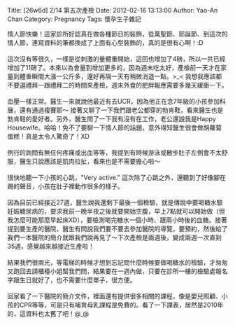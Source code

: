 Title: [26w6d] 2/14 第五次產檢
Date: 2012-02-16 13:13:00
Author: Yao-An Chan
Category: Pregnancy
Tags: 懷孕生子雜記


<div class='post'>
情人節快樂！這家診所好認真在做各種節日的裝飾，從萬聖節、耶誕節、到這次的情人節，連寫資料的筆都換成了上面有心型裝飾的，真的是很有心啊！:D<br /><br />這次沒有等很久，一樣是從刺激的量體重開始，這回也增加了4磅，所以一共已經增加了11磅了。本來以為會量到增加更多的，因為週末吃太好，產檢前一天才在家量到體重瞬間大漲一公斤多，還好再隔一天有稍微消退一點。&gt;_&lt;  我想我應該都不要選禮拜一跟禮拜二的時間來產檢，週末外食的肥胖報應需要多幾天緩衝一下。<br /><br />血壓一樣正常。醫生一來就說他最近有去UCR，因為他正在念7年級的小孩參加科展，還有通過複賽耶～ 接著又聊了一下我們跟老公都穿的勃肯鞋，看來醫生也是勃肯鞋的愛好者。另外，醫生問了一下我有沒有在工作，老公還說我是Happy Housewife。哈哈！免不了要聊一下情人節的話題，意外得知醫生很會做胡蘿蔔蛋糕！真是太令人驚奇了！XD  <br /><br />例行的詢問有無任何疼痛或出血等等，我提到有時候游泳或散步肚子左側會不太舒服，醫生只說應該是肌肉拉扯，看來也是不需要擔心啦～<br /><br />很快地聽一下小孩的心跳，"Very active." 這次除了心跳之外，還聽到了好像腳在踢的聲音，小孩在肚子裡動作很多的樣子。<br /><br />因為目前已經接近27週，醫生說我還剩下最後一個檢驗，就是傳說中要喝糖水驗妊娠糖尿病的，要求我前一晚半夜之後就要開始空腹，早上7點就可以開始做（但我怎麼可能那麼早起床XD），要檢測喝完糖水一個小時、跟兩小時後的血糖。接著提到要生產的醫院，醫生有問說我們要不要去參加醫院的導覽，要預約，然後給了我們一本醫院的簡介就跟我們說再見了～下次產檢是兩週後，變成兩週一次直到35週，感覺越來越接近生產啦！<br /><br />結果我們很兩光，等電梯的時候才想到忘記問什麼時候要做喝糖水的檢驗，才匆匆又跑回去請櫃檯小姐幫我們問，結果要在一週內做，只要在診所一樓的檢驗處報名字跟生日就好了，也不需要什麼單子，很方便。<br /><br />回家看了一下醫院的簡介文件，裡面還有提供很多相關的課程，像是嬰兒照顧、小孩的CPR等等，可是只有哺育母乳課程是免費的。看了一下課表，居然是2010年的，這資料也太舊了吧！@_@</div>
